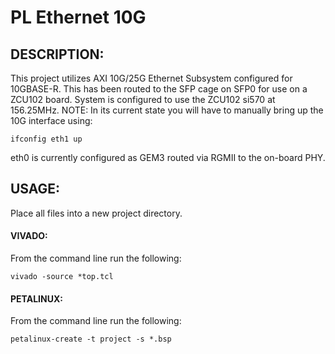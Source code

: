 # PL Ethernet 10G
## DESCRIPTION:
This project utilizes AXI 10G/25G Ethernet Subsystem configured for 10GBASE-R. This has been routed to the SFP cage on SFP0 for use on a ZCU102 board. System is configured to use the ZCU102 si570 at 156.25MHz. NOTE: In its current state you will have to manually bring up the 10G interface using:

`ifconfig eth1 up`

eth0 is currently configured as GEM3 routed via RGMII to the on-board PHY.

## USAGE:
Place all files into a new project directory.
#### VIVADO:
From the command line run the following:

`vivado -source *top.tcl`
    
#### PETALINUX:
From the command line run the following:

`petalinux-create -t project -s *.bsp`
